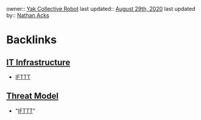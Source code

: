 owner:: [Yak Collective Robot](<Yak Collective Robot.md>)
last updated:: [August 29th, 2020](<August 29th, 2020.md>)
last updated by:: [Nathan Acks](<Nathan Acks.md>)

# Backlinks
## [IT Infrastructure](<IT Infrastructure.md>)
- [IFTTT](<IFTTT.md>)

## [Threat Model](<Threat Model.md>)
- "[IFTTT](<IFTTT.md>)"

